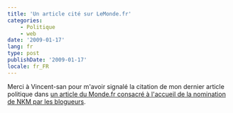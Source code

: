 ```yaml
---
title: 'Un article cité sur LeMonde.fr'
categories:
    - Politique
    - web
date: '2009-01-17'
lang: fr
type: post
publishDate: '2009-01-17'
locale: fr_FR
---
```


Merci à Vincent-san pour m'avoir signalé la citation de mon dernier article politique dans [un article du Monde.fr consacré à l'accueil de la nomination de NKM par les blogueurs](http://www.lemonde.fr/politique/article/2009/01/16/nkm-regrets-sur-les-blogs-ecolos-espoir-pour-les-technophiles_1143014_823448.html).